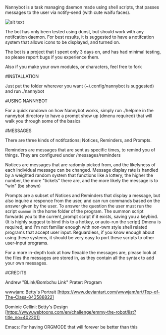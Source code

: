 Nannybot is a task managing daemon made using shell scripts, that passes messages to the user via notify-send (with cute waifu faces).

![alt text](https://cdn.discordapp.com/attachments/764200003073343489/792360493213941840/unknown.png)

The bot has only been tested using dunst, but should work with any notifcation daemon. For best results, it is suggested to have a notifcation system that allows icons to be displayed, and turned on.

The bot is a project that I spent only 3 days on, and has had minimal testing, so please report bugs if you experience them.

Also if you make your own modules, or characters, feel free to fork

#INSTALLATION

Just put the folder wherever you want (~/.config/nannybot is suggested) and run ./nannybot

#USING NANNYBOT

For a quick rundown on how Nannybot works, simply run ./helpme in the nannybot directory to have a prompt show up (dmenu required) that will walk you through some of the basics

#MESSAGES

There are three kinds of notifcations; Notices, Reminders, and Prompts.

Reminders are messages that are sent as specific times, to remind you of things. They are configured under /messages/reminders

Notices are messages that are radomly picked from, and the likelyness of each individual message can be changed. Message display rate is handled by a weighted random system that functions like a lottery, the higher the number, the more "tickets" there are, and the more likely the message is to "win" (be shown)

Prompts are a subset of Notices and Reminders that display a message, but also inquire a responce from the user, and can run commands based on the answer given by the user. To answer the question the user must run the script ``summon`` in the home folder of the program. The summon script forwards you to the current_prompt script if it exists, saving you a keybind. (It is highly suggest to bind this to a hotkey, or auto-run the script) Dmenu is required, and I'm not familiar enough with non-twm style shell related programs that accept user input. Reguardless, if you know enough about using these systems, it should be very easy to port these scripts to other user-input programs.

For a more in-depth look at how flexable the messages are, please look at the files the messages are stored in, as they contain all the syntax to add your own messages.

#CREDITS

Andrew "BLink/Bombchu Link" Prater:
Program

wwwjam:
Betty's Portrait [https://www.deviantart.com/wwwjam/art/Top-of-The-Class-843588822]

Dominic Cellini:
Betty's Design [https://www.webtoons.com/en/challenge/emmy-the-robot/list?title_no=402201]

Emacs:
For having ORGMODE that will forever be better than this
